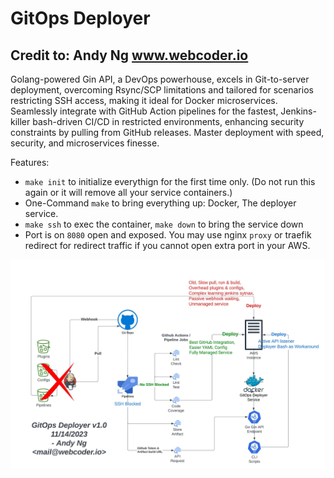 # GitOps Deployer
## Credit to: Andy Ng www.webcoder.io

Golang-powered Gin API, a DevOps powerhouse, excels in Git-to-server deployment, overcoming Rsync/SCP limitations and tailored for scenarios restricting SSH access, making it ideal for Docker microservices. Seamlessly integrate with GitHub Action pipelines for the fastest, Jenkins-killer bash-driven CI/CD in restricted environments, enhancing security constraints by pulling from GitHub releases. Master deployment with speed, security, and microservices finesse.

Features:
- `make init` to initialize everythign for the first time only. (Do not run this again or it will remove all your service containers.)
- One-Command `make` to bring everything up: Docker, The deployer service.
- `make ssh` to exec the container, `make down` to bring the service down
- Port is on `8080` open and exposed. You may use nginx `proxy` or traefik redirect for redirect traffic if you cannot open extra port in your AWS.  

![flow.jpeg](flow.jpeg)

